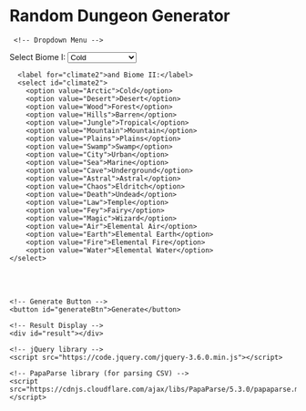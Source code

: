 <html>
  <head>
    <meta charset="UTF-8">
    <title>Random Dungeon Generator</title>
    <script src="/scripts/randomwords.js"></script> 

  </head>
  <body>
    <h1>Random Dungeon Generator</h1>
 
     <!-- Dropdown Menu -->
<label for="climate1">Select Biome I:</label>
<select id="climate1">
        <option value="Arctic">Cold</option>
        <option value="Desert">Desert</option>
        <option value="Wood">Forest</option>
        <option value="Hills">Barren</option>
        <option value="Jungle">Tropical</option>
        <option value="Mountain">Mountain</option>
        <option value="Plains">Plains</option>
        <option value="Swamp">Swamp</option>
        <option value="City">Urban</option>
        <option value="Sea">Marine</option>
        <option value="Cave">Underground</option>
        <option value="Astral">Astral</option>
        <option value="Chaos">Eldritch</option>
        <option value="Death">Undead</option>
        <option value="Law">Temple</option>
        <option value="Fey">Fairy</option>
        <option value="Magic">Wizard</option>
        <option value="Air">Elemental Air</option>
        <option value="Earth">Elemental Earth</option>
        <option value="Fire">Elemental Fire</option>
        <option value="Water">Elemental Water</option>																	
    </select>
    
      <label for="climate2">and Biome II:</label>
      <select id="climate2">
        <option value="Arctic">Cold</option>
        <option value="Desert">Desert</option>
        <option value="Wood">Forest</option>
        <option value="Hills">Barren</option>
        <option value="Jungle">Tropical</option>
        <option value="Mountain">Mountain</option>
        <option value="Plains">Plains</option>
        <option value="Swamp">Swamp</option>
        <option value="City">Urban</option>
        <option value="Sea">Marine</option>
        <option value="Cave">Underground</option>
        <option value="Astral">Astral</option>
        <option value="Chaos">Eldritch</option>
        <option value="Death">Undead</option>
        <option value="Law">Temple</option>
        <option value="Fey">Fairy</option>
        <option value="Magic">Wizard</option>
        <option value="Air">Elemental Air</option>
        <option value="Earth">Elemental Earth</option>
        <option value="Fire">Elemental Fire</option>
        <option value="Water">Elemental Water</option>																	
    </select>

<br><br>

    <!-- Generate Button -->
    <button id="generateBtn">Generate</button>

    <!-- Result Display -->
    <div id="result"></div>

    <!-- jQuery library -->
    <script src="https://code.jquery.com/jquery-3.6.0.min.js"></script>

    <!-- PapaParse library (for parsing CSV) -->
    <script src="https://cdnjs.cloudflare.com/ajax/libs/PapaParse/5.3.0/papaparse.min.js"></script>

 <script src="/scripts/randomwords.js"></script>

<script>
    $(document).ready(function() {
        $("#generateBtn").click(function() {
            var selectedValue1 = $("#climate1").val();
            var selectedValue2 = $("#climate2").val();
            console.log("Selected Climate 1:", selectedValue1);
          
            if (selectedValue1 || selectedValue2) {
                $.get("/CSV/Monster - Index2.csv", function(data) {
                    Papa.parse(data, {
                        header: true,
                        complete: function(results) {
                            var uniqueRandomValues1 = [];
                            var uniqueRandomValues2 = [];
                            var encounterTable = [];
                            var dungeonRoomsContent = "";
                          
                            function getRandomValues(selectedValue) {
                                var filteredValues = [];
                                var columnIndex = results.meta.fields.indexOf(selectedValue);
                                console.log("Column index for", selectedValue, ":", columnIndex);


                               if (columnIndex !== -1) {
                                    results.data.forEach(function(row) {
                                        if (row[selectedValue] === "TRUE") {
                                            filteredValues.push(row[Object.keys(row)[0]]);
                                        }
                                    });
                                    console.log("Filtered Values for", selectedValue, ":", filteredValues);
                                 
                                    // Randomly select 3 unique values
                                   var selectedValues = [];
                                    while (selectedValues.length < 3 && filteredValues.length > 0) {
                                        var randomIndex = Math.floor(Math.random() * filteredValues.length);
                                        selectedValues.push(filteredValues.splice(randomIndex, 1)[0]);
                                    }
                                    console.log("Selected Values for", selectedValue, ":", selectedValues);
                                    return selectedValues;
                                } else {
                                    return ["No matching column found for the selected climate."];
                                }
                            }

                            if (selectedValue1) uniqueRandomValues1 = getRandomValues(selectedValue1);
                            if (selectedValue2) uniqueRandomValues2 = getRandomValues(selectedValue2);

                            // Combine the values from both climates
                            var allGeneratedValues = uniqueRandomValues1.concat(uniqueRandomValues2);
                            console.log("All Generated Values:", allGeneratedValues);

                           function getRandomRowFromPool(pool, data) {
                                const tries = 10;
                                for (let i = 0; i < tries; i++) {
                                    const key = pool[Math.floor(Math.random() * pool.length)];
                                    const row = data.find(r => r[Object.keys(r)[0]] === key);
                                    console.log("Trying to fetch row for:", key, "Found:", !!row);
                                    if (row) return row;
                                }
                                console.warn("No valid row found after 10 tries.");
                                return null;
                            }
                          
                            // Generate Dungeon Features (each from a different random monster)
                            var dungeonFeatures = "<br><strong>General Dungeon Features</strong><br>";
                            var featureIndices = [32, 33, 34, 35]; // AG to AJ

                            featureIndices.forEach(function(index) {
                                var randomMonster = allGeneratedValues[Math.floor(Math.random() * allGeneratedValues.length)];
    
                                results.data.forEach(function(row) {
                                    if (row[Object.keys(row)[0]] === randomMonster) {
                                        var featureLabel = results.meta.fields[index];
                                        var featureContent = row[featureLabel] || "Unknown";
                                        dungeonFeatures += featureContent + " ";
                                    }
                                });
                            });
                          
                            // Generate the encounter table
                            allGeneratedValues.forEach(function(value) {
                                results.data.forEach(function(row) {
                                    if (row[Object.keys(row)[0]] === value) { // Check if the first column matches the generated value
                                       var randomIndex = Math.floor(Math.random() * (30 - 25 + 1)) + 25; // 25 = Z, 30 = AE
                                        var randomField = results.meta.fields[randomIndex]; // get field name
                                        var randomText = row[randomField] || "Unknown";
                                        var omen = row["OMEN"] || "No omen";
                                        encounterTable.push(randomText + " <br> OMEN: " + omen);                 
                                                                    }
                                });
                            });

                            // Generate Dungeon Rooms content
                   function generateDungeonRoom() {
    let roomContent = "";

    // Step 1: Main Room Feature
    const primaryRow = getRandomRowFromPool(allGeneratedValues, results.data);
    console.log("Primary row:", primaryRow);
    if (!primaryRow) {
        console.warn("[Room generation failed] No valid primary row.");
        return "<i>[Room generation failed]</i><br><br>";
    }

    const featureCols = [36, 39, 42, 45, 48, 51]; // AK, AN, AQ, AT, AW, AZ
    const featureColIndex = featureCols[Math.floor(Math.random() * featureCols.length)];
    const featureLabel = results.meta.fields[featureColIndex];
    const featureContent = primaryRow[featureLabel] || "Unknown";
    console.log("Main Room Feature:", featureLabel, "=", featureContent);

    roomContent += "<b><u>" + featureContent + "</u></b><br>";

    // Step 2: Size and two adjacent columns
    const sizeOptions = ["Small", "Medium", "Large"];
    const size = sizeOptions[Math.floor(Math.random() * sizeOptions.length)];
    const nextCol1 = results.meta.fields[featureColIndex + 1] || "";
    const nextCol2 = results.meta.fields[featureColIndex + 2] || "";
    console.log("Room size:", size, "| Next cols:", nextCol1, primaryRow[nextCol1], "|", nextCol2, primaryRow[nextCol2]);

    roomContent += "<i>" + size + " " + (primaryRow[nextCol1] || "") + " " + (primaryRow[nextCol2] || "") + "</i><br><br>";

    // Step 3: Minor room details
    const minorCols1 = [54, 55, 56, 57]; // BC to BF
    const minorCols2 = [54, 55, 56, 57];
    const minorCols3 = [58, 59, 60];     // BG to BI

    console.log("Minor Features (same row):");
      const colSame = results.meta.fields[minorCols1[Math.floor(Math.random() * minorCols1.length)]];
      console.log("→", colSame, "=", primaryRow[colSame]);
      roomContent += (primaryRow[colSame] || "") + " ";

      console.log("Minor Features (other rows):");
      const otherRow = getRandomRowFromPool(allGeneratedValues, results.data);
      const colOther = results.meta.fields[minorCols2[Math.floor(Math.random() * minorCols2.length)]];
      console.log("→ Other row:", colOther, "=", otherRow?.[colOther]);
      if (otherRow) {
          roomContent += (otherRow[colOther] || "") + " ";
      }

      const finalRow = getRandomRowFromPool(allGeneratedValues, results.data);
      const col3 = results.meta.fields[minorCols3[Math.floor(Math.random() * minorCols3.length)]];
      console.log("→ Final minor feature:", col3, "=", finalRow?.[col3]);
      if (finalRow) {
    roomContent += (finalRow[col3] || "");
}

    roomContent += "<br><br>";

// Step 4: Denizens (50% chance)
if (Math.random() < 0.5) {
    const denizenRow = getRandomRowFromPool(allGeneratedValues, results.data);
    if (denizenRow) {
        const encounterOptions = ["Encounter 1", "Encounter 2"];
        const randomEncounter = encounterOptions[Math.floor(Math.random() * encounterOptions.length)];
        console.log("Denizen:", randomEncounter, "=", denizenRow[randomEncounter]);

        roomContent += "<u>Denizens:</u> " + (denizenRow[randomEncounter] || "");

        if (Math.random() < 0.1) {
            const friendRow = getRandomRowFromPool(allGeneratedValues, results.data);
            console.log("→ Friend:", friendRow?.["Friend"]);
            if (friendRow) {
                roomContent += " " + (friendRow["Friend"] || "");
            }
        }

        roomContent += "<br><br>";
    } else {
        console.warn("Skipped Denizens (no valid row)");
    }
}

    // Step 5: Loot (67% chance)
    if (Math.random() < 0.67) {
        roomContent += "<u>Loot:</u> ";
        const lootIndices = [61, 62, 63]; // BJ, BK, BL

        const loot1Row = getRandomRowFromPool(allGeneratedValues, results.data);
        if (loot1Row) {
            const lootCol = results.meta.fields[lootIndices[Math.floor(Math.random() * lootIndices.length)]];
            console.log("Loot 1:", lootCol, "=", loot1Row[lootCol]);
            roomContent += (loot1Row[lootCol] || "");
        }

        for (let i = 0; i < 2; i++) {
            if (Math.random() < 0.15) {
                const extraLootRow = getRandomRowFromPool(allGeneratedValues, results.data);
                if (extraLootRow) {
                    const lootCol = results.meta.fields[lootIndices[Math.floor(Math.random() * lootIndices.length)]];
                    console.log("Extra Loot", i + 2, ":", lootCol, "=", extraLootRow[lootCol]);
                    roomContent += " " + (extraLootRow[lootCol] || "");
                }
            }
        }

        roomContent += "<br><br>";
    }

    return roomContent;
}


                            // Repeat Dungeon Room generation 6 times
                            for (var i = 0; i < 6; i++) {
                                dungeonRoomsContent += generateDungeonRoom();
                            }

                            // Display the encounter table and dungeon rooms content
                            var encounterContent = dungeonFeatures 
                             + "<br><br><strong>Monster Encounter Table</strong><br><ol><li>" 
                             + encounterTable.join("</li><li>") 
                             + "</li></ol><br><br><strong>Dungeon Rooms</strong><br><br>" 
                             + dungeonRoomsContent;
                            $("#result").html(encounterContent);
                        }
                    });
                });
            } else {
                $("#result").html("Please select options for both climates.");
            }
        });
    });
</script>
   
  </body>
</html>
